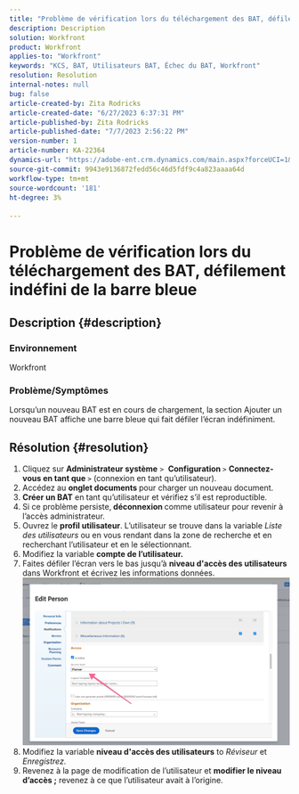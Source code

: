 ```yaml
---
title: "Problème de vérification lors du téléchargement des BAT, défilement indéfini de la barre bleue"
description: Description
solution: Workfront
product: Workfront
applies-to: "Workfront"
keywords: "KCS, BAT, Utilisateurs BAT, Échec du BAT, Workfront"
resolution: Resolution
internal-notes: null
bug: false
article-created-by: Zita Rodricks
article-created-date: "6/27/2023 6:37:31 PM"
article-published-by: Zita Rodricks
article-published-date: "7/7/2023 2:56:22 PM"
version-number: 1
article-number: KA-22364
dynamics-url: "https://adobe-ent.crm.dynamics.com/main.aspx?forceUCI=1&pagetype=entityrecord&etn=knowledgearticle&id=7033e4a7-1915-ee11-8f6e-6045bd0061cb"
source-git-commit: 9943e9136872fedd56c46d5fdf9c4a823aaaa64d
workflow-type: tm+mt
source-wordcount: '181'
ht-degree: 3%

---
```


# Problème de vérification lors du téléchargement des BAT, défilement indéfini de la barre bleue

## Description {#description}


### Environnement

Workfront

### Problème/Symptômes

Lorsqu’un nouveau BAT est en cours de chargement, la section Ajouter un nouveau BAT affiche une barre bleue qui fait défiler l’écran indéfiniment.


## Résolution {#resolution}


1. Cliquez sur <b>Administrateur système</b> `>`  <b>Configuration </b>`>` <b>Connectez-vous en tant que </b>`>`  (connexion en tant qu’utilisateur).
2. Accédez au <b>onglet documents </b>pour charger un nouveau document.
3. <b>Créer un BAT</b> en tant qu’utilisateur et vérifiez s’il est reproductible.
4. Si ce problème persiste,<b> déconnexion </b>comme utilisateur pour revenir à l’accès administrateur.
5. Ouvrez le <b>profil utilisateur</b>. L’utilisateur se trouve dans la variable *Liste des utilisateurs* ou en vous rendant dans la zone de recherche et en recherchant l’utilisateur et en le sélectionnant.
6. Modifiez la variable <b>compte de l’utilisateur.</b>
7. Faites défiler l’écran vers le bas jusqu’à <b>niveau d&#39;accès des utilisateurs</b> dans Workfront et écrivez les informations données. <b>![](assets/793b8303-2615-ee11-8f6e-6045bd0061cb.png)</b>
8. Modifiez la variable <b>niveau d&#39;accès des utilisateurs</b> to *Réviseur* et *Enregistrez.*
9. Revenez à la page de modification de l’utilisateur et <b>modifier le niveau d’accès ;</b> revenez à ce que l’utilisateur avait à l’origine.

